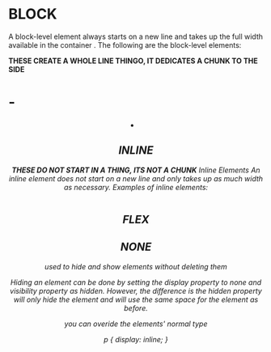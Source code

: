 # BLOCK
A block-level element always starts on a new line and takes up the full width available in the container . The following are the block-level elements:

**THESE CREATE A WHOLE LINE THINGO, IT DEDICATES A CHUNK TO THE SIDE**
<div>
<h1> - <h6>
<p>
<form>
<header>
<footer>
<section>
<li>

# INLINE
**THESE DO NOT START IN A THING, ITS NOT A CHUNK**
Inline Elements
An inline element does not start on a new line and only takes up as much width as necessary. Examples of inline elements:

<span>
<a>
<img>

# FLEX



# NONE
used to hide and show elements without deleting them

Hiding an element can be done by setting the display property to none and visibility property as hidden. However, the difference is the hidden property will only hide the element and will use the same space for the element as before.



you can overide the elements' normal type 

p {
	display: inline;
}